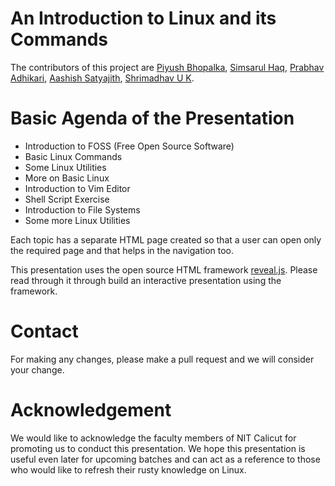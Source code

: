 # An Introduction to Linux and its Commands

The contributors of this project are [Piyush Bhopalka](http://github.com/pbhopalka), [Simsarul Haq](http://github.com/simsarulhaqv), [Prabhav Adhikari](http://github.com/prabhavad), [Aashish Satyajith](http://github.com/aashishsatya), [Shrimadhav U K](http://github.com/spechide).

# Basic Agenda of the Presentation

- Introduction to FOSS (Free Open Source Software)
- Basic Linux Commands
- Some Linux Utilities
- More on Basic Linux
- Introduction to Vim Editor
- Shell Script Exercise
- Introduction to File Systems
- Some more Linux Utilities

Each topic has a separate HTML page created so that a user can open only the required page and that helps in the navigation too.

This presentation uses the open source HTML framework [reveal.js](https://github.com/hakimel/reveal.js). Please read through it through build an interactive presentation using the framework.

# Contact

For making any changes, please make a pull request and we will consider your change.

# Acknowledgement

We would like to acknowledge the faculty members of NIT Calicut for promoting us to conduct this presentation. We hope this presentation is useful even later for upcoming batches and can act as a reference to those who would like to refresh their rusty knowledge on Linux.
